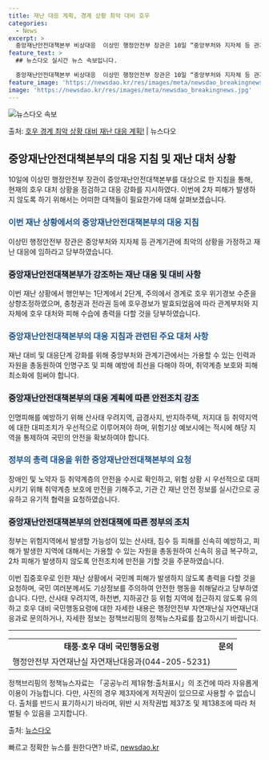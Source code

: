 ```yaml
---
title: 재난 대응 계획, 경계 상황 최악 대비 호우
categories:
  - News
excerpt: >
  중앙재난안전대책본부 비상대응  이상민 행정안전부 장관은 10일 “중앙부처와 지자체 등 관계기관에서는 최악의 …
feature_text: >
  ## 뉴스다오 실시간 뉴스 속보입니다.

  중앙재난안전대책본부 비상대응  이상민 행정안전부 장관은 10일 “중앙부처와 지자체 등 관계기관에서는 최악의 …
feature_image: 'https://newsdao.kr/res/images/meta/newsdao_breakingnews.jpg'
image: 'https://newsdao.kr/res/images/meta/newsdao_breakingnews.jpg'
---
```


![뉴스다오 속보](https://newsdao.kr/res/images/meta/newsdao_breakingnews.jpg)

<p>출처: <a href="https://newsdao.kr/4724" rel="dofollow">호우 경계 최악 상황 대비 재난 대응 계획!</a> | 뉴스다오</p>

<h2 data-ke-size="size26">중앙재난안전대책본부의 대응 지침 및 재난 대처 상황</h2>

<p data-ke-size="size16">10일에 이상민 행정안전부 장관이 중앙재난안전대책본부를 대상으로 한 지침을 통해, 현재의 호우 대처 상황을 점검하고 대응 강화를 지시하였다. 이번에 2차 피해가 발생하지 않도록 하기 위해서는 어떠한 대책들이 필요한가에 대해 살펴보겠습니다.</p>

<h3><b><span style="color: #1a5490;">이번 재난 상황에서의 중앙재난안전대책본부의 대응 지침</span></b></h3>
이상민 행정안전부 장관은 중앙부처와 지자체 등 관계기관에 최악의 상황을 가정하고 재난 대응에 임하라고 당부하였습니다.

<h3><b><span style="background-color: #21538527;">중앙재난안전대책본부가 강조하는 재난 대응 및 대비 사항</span></b></h3>
이번 재난 상황에서 행안부는 1단계에서 2단계, 주의에서 경계로 호우 위기경보 수준을 상향조정하였으며, 충청권과 전라권 등에 호우경보가 발효되었음에 따라 관계부처와 지자체에 호우 대처와 피해 수습에 총력을 다할 것을 당부하였습니다.

<h3><b><span style="color: #1a5490;">중앙재난안전대책본부의 대응 지침과 관련된 주요 대처 사항</span></b></h3>
재난 대비 및 대응단계 강화를 위해 중앙부처와 관계기관에서는 가용할 수 있는 인력과 자원을 총동원하여 인명구조 및 피해 예방에 최선을 다해야 하며, 취약계층 보호와 피해 최소화에 힘써야 합니다.

<h3><b><span style="background-color: #21538527;">중앙재난안전대책본부의 대응 계획에 따른 안전조치 강조</span></b></h3>
인명피해를 예방하기 위해 산사태 우려지역, 급경사지, 반지하주택, 저지대 등 취약지역에 대한 대피조치가 우선적으로 이루어져야 하며, 위험기상 예보시에는 적시에 해당 지역을 통제하여 국민의 안전을 확보하여야 합니다.

<h3><b><span style="color: #1a5490;">정부의 총력 대응을 위한 중앙재난안전대책본부의 요청</span></b></h3>
장애인 및 노약자 등 취약계층의 안전을 수시로 확인하고, 위험 상황 시 우선적으로 대피시키기 위해 취약계층 보호에 만전을 기해주고, 기관 간 재난 안전 정보를 실시간으로 공유하고 유기적 협력을 요청하였습니다.

<h3><b><span style="background-color: #21538527;">중앙재난안전대책본부의 안전대책에 따른 정부의 조치</span></b></h3>
정부는 위험지역에서 발생할 가능성이 있는 산사태, 침수 등 피해를 신속히 예방하고, 피해가 발생한 지역에 대해서는 가용할 수 있는 자원을 총동원하여 신속히 응급 복구하고, 2차 피해가 발생하지 않도록 안전조치에 만전을 기할 것을 주문하였습니다.

<p data-ke-size="size16">이번 집중호우로 인한 재난 상황에서 국민께 피해가 발생하지 않도록 총력을 다할 것을 요청하며, 국민 여러분께서도 기상정보를 주의하여 안전한 행동을 취해달라고 당부하였습니다. 다만, 산사태 우려지역, 하천변, 지하공간 등 위험 지역에 접근하지 않도록 유의하고 호우 대비 국민행동요령에 대한 자세한 내용은 행정안전부 자연재난실 자연재난대응과로 문의하거나, 자세한 정보는 정책브리핑의 정책뉴스자료를 참고하시기 바랍니다.</p>

<hr>

<table>
  <tbody>
    <tr>
      <td style="text-align: center; height: 17px;"><b>태풍·호우 대비 국민행동요령</b></td>
      <td style="text-align: center; height: 17px;"><b>문의</b></td>
    </tr>
    <tr>
      <td style="text-align: center; height: 17px;">행정안전부 자연재난실 자연재난대응과(044-205-5231)</td>
    </tr>
  </tbody>
</table>

<p data-ke-size="size16">정책브리핑의 정책뉴스자료는 「공공누리 제1유형:출처표시」의 조건에 따라 자유롭게 이용이 가능합니다. 다만, 사진의 경우 제3자에게 저작권이 있으므로 사용할 수 없습니다. 출처를 반드시 표기하시기 바라며, 위반 시 저작권법 제37조 및 제138조에 따라 처벌될 수 있음을 고지합니다.</p>

<p data-ke-size="size16">출처: <a href="https://newsdao.kr/4724">뉴스다오</a></p>
 

빠르고 정확한 뉴스를 원한다면? 바로, <a href="https://newsdao.kr" rel="dofollow">newsdao.kr</a>


